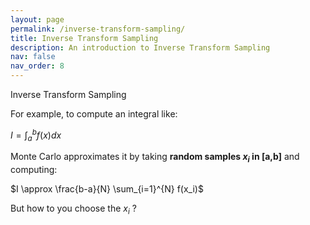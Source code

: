 ```yaml
---
layout: page
permalink: /inverse-transform-sampling/
title: Inverse Transform Sampling
description: An introduction to Inverse Transform Sampling
nav: false
nav_order: 8
---
```


Inverse Transform Sampling


For example, to compute an integral like:

$I = \int_a^b f(x) dx$

Monte Carlo approximates it by taking **random samples $x_i$  in [a,b]** and computing:

$I \approx \frac{b-a}{N} \sum_{i=1}^{N} f(x_i)$

But how to you choose the $x_i$ ?